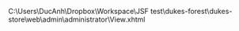C:\Users\DucAnh\Dropbox\Workspace\JSF test\dukes-forest\dukes-store\web\admin\administrator\View.xhtml
